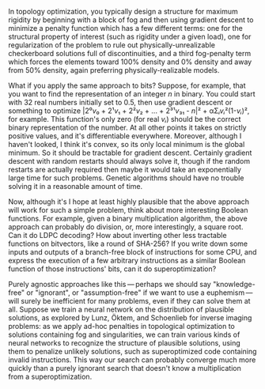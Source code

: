In topology optimization, you typically design a structure for maximum
rigidity by beginning with a block of fog and then using gradient
descent to minimize a penalty function which has a few different
terms: one for the structural property of interest (such as rigidity
under a given load), one for regularization of the problem to rule out
physically-unrealizable checkerboard solutions full of
discontinuities, and a third fog-penalty term which forces the
elements toward 100% density and 0% density and away from 50% density,
again preferring physically-realizable models.

What if you apply the same approach to bits?  Suppose, for example,
that you want to find the representation of an integer *n* in binary.
You could start with 32 real numbers initially set to 0.5, then use
gradient descent or something to optimize |2⁰*v*₀ + 2¹*v*₁ + 2²*v*₂ +
... + 2³¹*v*₃₁ - *n*|² + αΣ*ᵢvᵢ*²(1-*vᵢ*)², for example.  This
function's only zero (for real *vᵢ*) should be the correct binary
representation of the number.  At all other points it takes on
strictly positive values, and it's differentiable everywhere.
Moreover, although I haven't looked, I think it's convex, so its only
local minimum is the global minimum.  So it should be tractable for
gradient descent.  Certainly gradient descent with random restarts
should always solve it, though if the random restarts are actually
required then maybe it would take an exponentially large time for such
problems.  Genetic algorithms should have no trouble solving it in a
reasonable amount of time.

Now, although it's I hope at least highly plausible that the above
approach will work for such a simple problem, think about more
interesting Boolean functions.  For example, given a binary
multiplication algorithm, the above approach can probably do division,
or, more interestingly, a square root.  Can it do LDPC decoding?  How
about inverting other less tractable functions on bitvectors, like a
round of SHA-256?  If you write down some inputs and outputs of a
branch-free block of instructions for some CPU, and express the
execution of a few arbitrary instructions as a similar Boolean
function of those instructions' bits, can it do superoptimization?

Purely agnostic approaches like this — perhaps we should say
"knowledge-free" or "ignorant", or "assumption-free" if we want to use
a euphemism — will surely be inefficient for many problems, even if
they can solve them at all.  Suppose we train a neural network on the
distribution of plausible solutions, as explored by Lunz, Öktem, and
Schoenlieb for inverse imaging problems: as we apply ad-hoc penalties
in topological optimization to solutions containing fog and
singularities, we can train various kinds of neural networks to
recognize the structure of plausible solutions, using them to penalize
unlikely solutions, such as superoptimized code containing invalid
instructions.  This way our search can probably converge much more
quickly than a purely ignorant search that doesn't know a
multiplication from a superoptimization.
